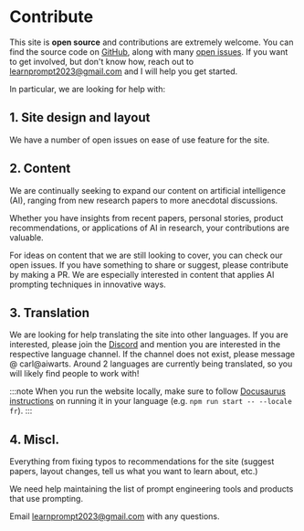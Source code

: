 # Contribute

This site is **open source** and contributions are extremely welcome. 
You can find the source code on [GitHub](https://github.com/LearnPrompt/LearnPrompt),
along with many [open issues](https://github.com/LearnPrompt/LearnPrompt/issues). 
If you want to get involved, but don't know how, reach out to learnprompt2023@gmail.com and I will help you get started.

In particular, we are looking for help with:

## 1. Site design and layout

We have a number of open issues on ease of use feature for the site.

## 2. Content

We are continually seeking to expand our content on artificial intelligence (AI), ranging from new research papers to more anecdotal discussions. 

Whether you have insights from recent papers, personal stories, product recommendations, or applications of AI in research, your contributions are valuable. 

For ideas on content that we are still looking to cover, you can check our open issues. If you have something to share or suggest, please contribute by making a PR. We are especially interested in content that applies AI prompting techniques in innovative ways.

## 3. Translation

We are looking for help translating the site into other languages. If you are interested, please join the [Discord](https://discord.gg/w6ZjEc2g) and mention you are interested in the respective language channel. If the channel does not exist, please message @ carl@aiwarts. Around 2 languages are currently being translated, so you will likely find people to work with! 

:::note
When you run the website locally, make sure to follow [Docusaurus instructions](https://docusaurus.io/docs/i18n/tutorial#start-your-site) on running it in your language (e.g. `npm run start -- --locale fr`).
:::

## 4. Miscl.

Everything from fixing typos to recommendations for the site (suggest papers, 
layout changes, tell us what you want to learn about, etc.)

We need help maintaining the list of prompt engineering tools and products that use prompting.


Email learnprompt2023@gmail.com with any questions.
